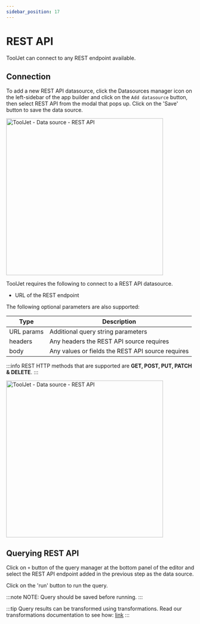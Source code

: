 ```yaml
---
sidebar_position: 17
---
```


# REST API 

ToolJet can connect to any REST endpoint available. 

## Connection

To add a new REST API datasource, click the Datasources manager icon on the left-sidebar of the app builder and click on the `Add datasource` button, then select REST API from the modal that pops up.
Click on the 'Save' button to save the data source.

<img class="screenshot-full" src="/img/datasource-reference/rest-api/rest-api.gif" alt="ToolJet - Data source - REST API" height="420"/>

ToolJet requires the following to connect to a REST API  datasource.

- URL of the REST endpoint

The following optional parameters are also supported:

   | Type         | Description |
   | -----------  | ----------- |
   | URL params   | Additional query string parameters|
   | headers      | Any headers the REST API source requires|
   | body         | Any values or fields the REST API source requires|

:::info
REST HTTP methods that are supported are **GET, POST, PUT, PATCH &amp; DELETE**.
:::

<img class="screenshot-full" src="/img/datasource-reference/rest-api/rest-api-values.gif" alt="ToolJet - Data source - REST API" height="420"/>

## Querying REST API
Click on `+` button of the query manager at the bottom panel of the editor and select the REST API endpoint added in the previous step as the data source.

Click on the 'run' button to run the query. 

:::note
NOTE: Query should be saved before running.
:::

:::tip
Query results can be transformed using transformations. Read our transformations documentation to see how: [link](/docs/tutorial/transformations)
:::